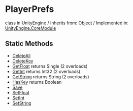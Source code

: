 # PlayerPrefs
class in UnityEngine
 / Inherits from: <a href="https://docs.unity3d.com/6000.2/Documentation/ScriptReference/Object.html">Object</a> / Implemented in: <a href="https://docs.unity3d.com/6000.2/Documentation/ScriptReference/UnityEngine.CoreModule.html">UnityEngine.CoreModule</a>

## Static Methods
- <a href="https://docs.unity3d.com/6000.2/Documentation/ScriptReference/PlayerPrefs.DeleteAll.html">DeleteAll</a>
- <a href="https://docs.unity3d.com/6000.2/Documentation/ScriptReference/PlayerPrefs.DeleteKey.html">DeleteKey</a>
- <a href="https://docs.unity3d.com/6000.2/Documentation/ScriptReference/PlayerPrefs.GetFloat.html">GetFloat</a> returns Single (2 overloads)
- <a href="https://docs.unity3d.com/6000.2/Documentation/ScriptReference/PlayerPrefs.GetInt.html">GetInt</a> returns Int32 (2 overloads)
- <a href="https://docs.unity3d.com/6000.2/Documentation/ScriptReference/PlayerPrefs.GetString.html">GetString</a> returns String (2 overloads)
- <a href="https://docs.unity3d.com/6000.2/Documentation/ScriptReference/PlayerPrefs.HasKey.html">HasKey</a> returns Boolean
- <a href="https://docs.unity3d.com/6000.2/Documentation/ScriptReference/PlayerPrefs.Save.html">Save</a>
- <a href="https://docs.unity3d.com/6000.2/Documentation/ScriptReference/PlayerPrefs.SetFloat.html">SetFloat</a>
- <a href="https://docs.unity3d.com/6000.2/Documentation/ScriptReference/PlayerPrefs.SetInt.html">SetInt</a>
- <a href="https://docs.unity3d.com/6000.2/Documentation/ScriptReference/PlayerPrefs.SetString.html">SetString</a>
